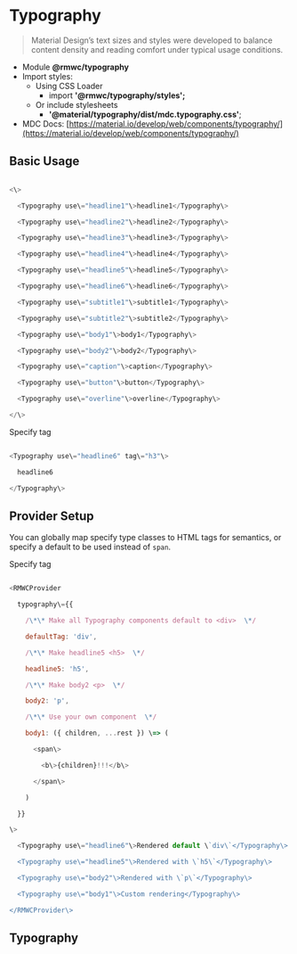 # Typography

> Material Design’s text sizes and styles were developed to balance content density and reading comfort under typical usage conditions.

-   Module __@rmwc/typography__
-   Import styles:
    -   Using CSS Loader
        -   import __'@rmwc/typography/styles';__
    -   Or include stylesheets
        -   __'@material/typography/dist/mdc.typography.css'__;
-   MDC Docs: [https://material.io/develop/web/components/typography/](https://material.io/develop/web/components/typography/)

## Basic Usage

```js

<\>

  <Typography use\="headline1"\>headline1</Typography\>

  <Typography use\="headline2"\>headline2</Typography\>

  <Typography use\="headline3"\>headline3</Typography\>

  <Typography use\="headline4"\>headline4</Typography\>

  <Typography use\="headline5"\>headline5</Typography\>

  <Typography use\="headline6"\>headline6</Typography\>

  <Typography use\="subtitle1"\>subtitle1</Typography\>

  <Typography use\="subtitle2"\>subtitle2</Typography\>

  <Typography use\="body1"\>body1</Typography\>

  <Typography use\="body2"\>body2</Typography\>

  <Typography use\="caption"\>caption</Typography\>

  <Typography use\="button"\>button</Typography\>

  <Typography use\="overline"\>overline</Typography\>

</\>


```

Specify tag

```js

<Typography use\="headline6" tag\="h3"\>

  headline6

</Typography\>


```

## Provider Setup

You can globally map specify type classes to HTML tags for semantics, or specify a default to be used instead of `span`.

Specify tag

```js

<RMWCProvider

  typography\={{

    /\*\* Make all Typography components default to <div>  \*/

    defaultTag: 'div',

    /\*\* Make headline5 <h5>  \*/

    headline5: 'h5',

    /\*\* Make body2 <p>  \*/

    body2: 'p',

    /\*\* Use your own component  \*/

    body1: ({ children, ...rest }) \=> (

      <span\>

        <b\>{children}!!!</b\>

      </span\>

    )

  }}

\>

  <Typography use\="headline6"\>Rendered default \`div\`</Typography\>

  <Typography use\="headline5"\>Rendered with \`h5\`</Typography\>

  <Typography use\="body2"\>Rendered with \`p\`</Typography\>

  <Typography use\="body1"\>Custom rendering</Typography\>

</RMWCProvider\>


```

## Typography